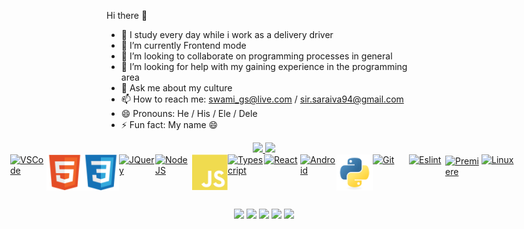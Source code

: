 Hi there 👋

- 🔭 I study every day while i work as a delivery driver
- 🌱 I’m currently Frontend mode
- 👯 I’m looking to collaborate on programming processes in general
- 🤔 I’m looking for help with my gaining experience in the programming area
- 💬 Ask me about my culture
- 📫 How to reach me: swami_gs@live.com / sir.saraiva94@gmail.com
- 😄 Pronouns: He / His / Ele / Dele
- ⚡ Fun fact: My name 😄
<div align="center">
  <a href="https://github.com/saraiva94">
  <img height="200em" src="https://github-readme-stats.vercel.app/api?username=saraiva94&show_icons=true&theme=blueberry&include_all_commits=true&count_private=true"/>
  <img height="200em" src="https://github-readme-stats.vercel.app/api/top-langs/?username=saraiva94&layout=compact&langs_count=7&theme=blueberry"/>
</div>
    
<div style="display: flex; justify-content: center; align-items: center;"><br>
  <img align="center" alt="VSCode" height="58" width="58" src="https://cdn.jsdelivr.net/gh/devicons/devicon/icons/vscode/vscode-original.svg">
  <img align="center" alt="HTML" height="58" width="58" src="https://raw.githubusercontent.com/devicons/devicon/master/icons/html5/html5-original.svg">
  <img align="center" alt="CSS" height="58" width="58" src="https://raw.githubusercontent.com/devicons/devicon/master/icons/css3/css3-original.svg">
  <img align="center" alt="JQuery" height="58" width="58" src="https://cdn.jsdelivr.net/gh/devicons/devicon/icons/jquery/jquery-plain-wordmark.svg">
  <img align="center" alt="NodeJS" height="58" width="58" src="https://cdn.jsdelivr.net/gh/devicons/devicon/icons/nodejs/nodejs-original.svg">
  <img align="center" alt="Js" height="58" width="58" src="https://raw.githubusercontent.com/devicons/devicon/master/icons/javascript/javascript-plain.svg">
  <img align="center" alt="Typescript" height="58" width="58" src="https://cdn.jsdelivr.net/gh/devicons/devicon/icons/typescript/typescript-original.svg">
  <img align="center" alt="React" height="58" width="58" src="https://cdn.jsdelivr.net/gh/devicons/devicon/icons/react/react-original.svg">
  <img align="center" alt="Android" height="58" width="58" src="https://cdn.jsdelivr.net/gh/devicons/devicon/icons/android/android-original.svg">
  <img align="center" alt="Python" height="58" width="58" src="https://raw.githubusercontent.com/devicons/devicon/master/icons/python/python-original.svg">
  <img align="center" alt="Git" height="58" width="58" src="https://cdn.jsdelivr.net/gh/devicons/devicon/icons/git/git-original.svg">
  <img align="center" alt="Eslint" height="58" width="58" src="https://cdn.jsdelivr.net/gh/devicons/devicon/icons/eslint/eslint-original.svg">
  <img align="center" alt="Premiere" height="55" width="58" src="https://cdn.jsdelivr.net/gh/devicons/devicon/icons/premierepro/premierepro-original.svg">
  <img align="center" alt="Linux" height="58" width="58" src="https://cdn.jsdelivr.net/gh/devicons/devicon/icons/linux/linux-plain.svg">
      
</div>

          
##

<div align="center">
  <a href="https://www.linkedin.com/in/swami-saraiva/" target="_blank"><img src="https://img.shields.io/badge/-LinkedIn-%230077B5?style=for-the-badge&logo=linkedin&logoColor=white" target="_blank"></a>
<a href = "https://mail.google.com"><img src="https://img.shields.io/badge/-Gmail-%23333?style=for-the-badge&logo=gmail&logoColor=white" target="_blank"></a>
<a href = "https://wa.me/5521969381944"><img src="https://img.shields.io/badge/WhatsApp-25D366?style=for-the-badge&logo=whatsapp&logoColor=white"></a>
<a href = "https://outlook.live.com"><img src="https://img.shields.io/badge/Microsoft_Outlook-0078D4?style=for-the-badge&logo=microsoft-outlook&logoColor=white"></a>
<a href = "https://discord.com/channels/@me"><img src="https://img.shields.io/badge/Discord-7289DA?style=for-the-badge&logo=discord&logoColor=white"></a>
</div>
  
